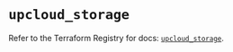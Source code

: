 # `upcloud_storage`

Refer to the Terraform Registry for docs: [`upcloud_storage`](https://registry.terraform.io/providers/upcloudltd/upcloud/3.3.0/docs/resources/storage).
